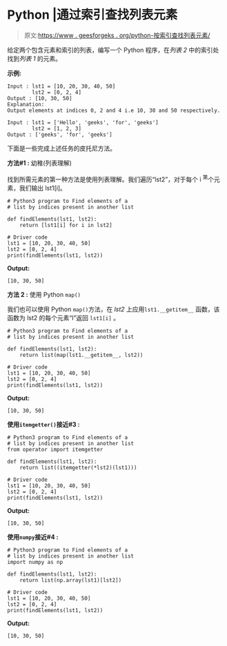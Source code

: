 # Python |通过索引查找列表元素

> 原文:[https://www . geesforgeks . org/python-按索引查找列表元素/](https://www.geeksforgeeks.org/python-find-elements-of-a-list-by-indices/)

给定两个包含元素和索引的列表，编写一个 Python 程序，在*列表 2* 中的索引处找到*列表 1* 的元素。

**示例:**

```
Input : lst1 = [10, 20, 30, 40, 50]
        lst2 = [0, 2, 4]
Output : [10, 30, 50]
Explanation: 
Output elements at indices 0, 2 and 4 i.e 10, 30 and 50 respectively. 

Input : lst1 = ['Hello', 'geeks', 'for', 'geeks']
        lst2 = [1, 2, 3]
Output : ['geeks', 'for', 'geeks']

```

下面是一些完成上述任务的皮托尼方法。

**方法#1 :** 幼稚(列表理解)

找到所需元素的第一种方法是使用列表理解。我们遍历“lst2”，对于每个 i <sup>第</sup>个元素，我们输出 lst1[i]。

```
# Python3 program to Find elements of a 
# list by indices present in another list

def findElements(lst1, lst2):
    return [lst1[i] for i in lst2]

# Driver code
lst1 = [10, 20, 30, 40, 50]
lst2 = [0, 2, 4]
print(findElements(lst1, lst2))
```

**Output:**

```
[10, 30, 50]

```

**方法 2 :** 使用 Python `map()`

我们也可以使用 Python `map()`方法，在 *lst2* 上应用`lst1.__getitem__` 函数，该函数为 lst2 的每个元素“I”返回 `lst1[i]` 。

```
# Python3 program to Find elements of a 
# list by indices present in another list

def findElements(lst1, lst2):
    return list(map(lst1.__getitem__, lst2))

# Driver code
lst1 = [10, 20, 30, 40, 50]
lst2 = [0, 2, 4]
print(findElements(lst1, lst2))
```

**Output:**

```
[10, 30, 50]

```

**使用`itemgetter()`接近#3 :**

```
# Python3 program to Find elements of a 
# list by indices present in another list
from operator import itemgetter 

def findElements(lst1, lst2):
    return list((itemgetter(*lst2)(lst1)))

# Driver code
lst1 = [10, 20, 30, 40, 50]
lst2 = [0, 2, 4]
print(findElements(lst1, lst2))
```

**Output:**

```
[10, 30, 50]

```

**使用`numpy`接近#4 :**

```
# Python3 program to Find elements of a 
# list by indices present in another list
import numpy as np 

def findElements(lst1, lst2):
    return list(np.array(lst1)[lst2])

# Driver code
lst1 = [10, 20, 30, 40, 50]
lst2 = [0, 2, 4]
print(findElements(lst1, lst2))
```

**Output:**

```
[10, 30, 50]

```